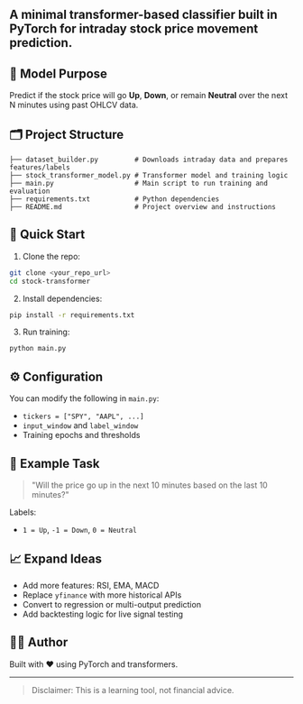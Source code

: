 ## A minimal transformer-based classifier built in PyTorch for intraday stock price movement prediction.

## 🧠 Model Purpose
Predict if the stock price will go **Up**, **Down**, or remain **Neutral** over the next N minutes using past OHLCV data.

## 🗂 Project Structure
```
├── dataset_builder.py         # Downloads intraday data and prepares features/labels
├── stock_transformer_model.py # Transformer model and training logic
├── main.py                    # Main script to run training and evaluation
├── requirements.txt           # Python dependencies
├── README.md                  # Project overview and instructions
```

## 🚀 Quick Start
1. Clone the repo:
```bash
git clone <your_repo_url>
cd stock-transformer
```

2. Install dependencies:
```bash
pip install -r requirements.txt
```

3. Run training:
```bash
python main.py
```

## ⚙️ Configuration
You can modify the following in `main.py`:
- `tickers = ["SPY", "AAPL", ...]`
- `input_window` and `label_window`
- Training epochs and thresholds

## 🧪 Example Task
> "Will the price go up in the next 10 minutes based on the last 10 minutes?"

Labels:
- `1 = Up`, `-1 = Down`, `0 = Neutral`

## 📈 Expand Ideas
- Add more features: RSI, EMA, MACD
- Replace `yfinance` with more historical APIs
- Convert to regression or multi-output prediction
- Add backtesting logic for live signal testing

## 🧑‍💻 Author
Built with ❤️ using PyTorch and transformers.

---

> Disclaimer: This is a learning tool, not financial advice.
